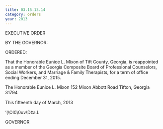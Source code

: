 ```yaml
---
title: 03.15.13.14
category: orders
year: 2013
---
```

 

EXECUTIVE ORDER

BY THE GOVERNOR:

ORDERED:

That the Honorable Eunice L. Mixon of Tift County, Georgia, is
reappointed as a member of the Georgia Composite Board of
Professional Counselors, Social Workers, and Marriage & Family
Therapists, for a term of office ending December 31, 2015.

The Honorable Eunice L. Mixon
152 Mixon Abbott Road
Tifton, Georgia 31794

This ﬁfteenth day of March, 2013

‘(\OI0\0uv\D¢a.L

GOVERNOR

